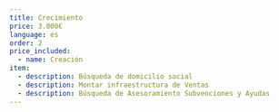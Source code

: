 ```yaml
---
title: Crecimiento
price: 3.000€
language: es
order: 2
price_included:
  - name: Creación
item:
  - description: Búsqueda de domicilio social
  - description: Montar infraestructura de Ventas
  - description: Búsqueda de Asesoramiento Subvenciones y Ayudas
---
```


